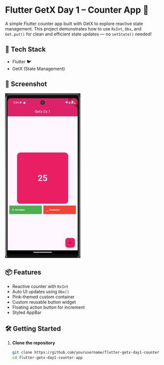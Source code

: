 # Flutter GetX Day 1 – Counter App 🚀

A simple Flutter counter app built with GetX to explore reactive state management. This project demonstrates how to use `RxInt`, `Obx`, and `Get.put()` for clean and efficient state updates — no `setState()` needed!

## 🧰 Tech Stack
- Flutter 🐦
- GetX (State Management)

## 📸 Screenshot
![screenshot](https://github.com/Zoohaa-Shahbaz/flutter-getx-day1-counter-app/blob/main/ScreenShot.png?raw=true) <!-- Add your own screenshot image here -->

## 📦 Features
- Reactive counter with `RxInt`
- Auto UI updates using `Obx()`
- Pink-themed custom container
- Custom reusable button widget
- Floating action button for increment
- Styled AppBar

## 🛠️ Getting Started

1. **Clone the repository**
   ```bash
   git clone https://github.com/yourusername/flutter-getx-day1-counter-app.git
   cd flutter-getx-day1-counter-app
